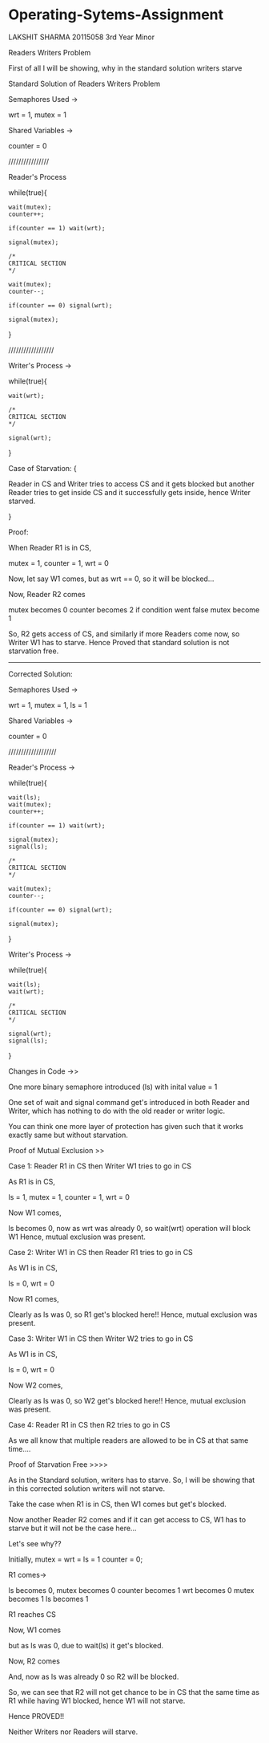 # Operating-Sytems-Assignment
LAKSHIT SHARMA 20115058 3rd Year Minor


Readers Writers Problem


First of all I will be showing, why in the standard solution writers starve

Standard Solution of Readers Writers Problem

Semaphores Used ->

wrt = 1, mutex = 1

Shared Variables ->

counter = 0

////////////////

Reader's Process 

while(true){

	wait(mutex);
	counter++;

	if(counter == 1) wait(wrt);

	signal(mutex);

	/*
	CRITICAL SECTION
	*/

	wait(mutex);
	counter--;

	if(counter == 0) signal(wrt);

	signal(mutex);

}

//////////////////

Writer's Process ->

while(true){

	wait(wrt);

	/*
	CRITICAL SECTION
	*/

	signal(wrt);

}


Case of Starvation: {

Reader in CS and Writer tries to access CS and it gets blocked but another Reader tries to get inside CS and it successfully gets inside, hence Writer starved. 

}

Proof:

When Reader R1 is in CS,

mutex = 1, counter = 1, wrt = 0

Now, let say W1 comes, but as wrt == 0, so it will be blocked... 

Now, Reader R2 comes

mutex becomes 0
counter becomes 2
if condition went false
mutex become 1

So, R2 gets access of CS, and similarly if more Readers come now, so Writer W1 has to starve.
Hence Proved that standard solution is not starvation free.


**************************************************************


Corrected Solution:

Semaphores Used -> 

wrt = 1, mutex = 1, ls = 1

Shared Variables ->

counter = 0

///////////////////

Reader's Process ->

while(true){

	wait(ls);
	wait(mutex);
	counter++;

	if(counter == 1) wait(wrt);

	signal(mutex);
	signal(ls);

	/*
	CRITICAL SECTION
	*/

	wait(mutex);
	counter--;

	if(counter == 0) signal(wrt);

	signal(mutex);

}

Writer's Process ->

while(true){

	wait(ls);
	wait(wrt);

	/*
	CRITICAL SECTION
	*/

	signal(wrt);
	signal(ls);

}

Changes in Code ->>

One more binary semaphore introduced (ls) with inital value = 1

One set of wait and signal command get's introduced in both Reader and Writer, which has nothing to do with the old reader or writer logic.

You can think one more layer of protection has given such that it works exactly same but without starvation.

Proof of Mutual Exclusion >>

Case 1: Reader R1 in CS then Writer W1 tries to go in CS

As R1 is in CS,

ls = 1, mutex = 1, counter = 1, wrt = 0

Now W1 comes,

ls becomes 0,
now as wrt was already 0, so wait(wrt) operation will block W1
Hence, mutual exclusion was present.


Case 2: Writer W1 in CS then Reader R1 tries to go in CS

As W1 is in CS,

ls = 0, wrt = 0

Now R1 comes,

Clearly as ls was 0, so R1 get's blocked here!!
Hence, mutual exclusion was present.

Case 3: Writer W1 in CS then Writer W2 tries to go in CS

As W1 is in CS,

ls = 0, wrt = 0

Now W2 comes, 

Clearly as ls was 0, so W2 get's blocked here!!
Hence, mutual exclusion was present.

Case 4: Reader R1 in CS then R2 tries to go in CS

As we all know that multiple readers are allowed to be in CS at that same time....


Proof of Starvation Free >>>>

As in the Standard solution, writers has to starve.
So, I will be showing that in this corrected solution writers will not starve.

Take the case when R1 is in CS, then W1 comes but get's blocked.

Now another Reader R2 comes and if it can get access to CS, W1 has to starve but it will not be the case here...

Let's see why??

Initially, 
mutex = wrt = ls = 1
counter = 0;

R1 comes->

ls becomes 0,
mutex becomes 0
counter becomes 1
wrt becomes 0
mutex becomes 1
ls becomes 1

R1 reaches CS 

Now, W1 comes

but as ls was 0, due to wait(ls) it get's blocked.

Now, R2 comes

And, now as ls was already 0 so R2 will be blocked.


So, we can see that R2 will not get chance to be in CS that the same time as R1 while having W1 blocked, hence W1 will not starve.

Hence PROVED!!

Neither Writers nor Readers will starve.
